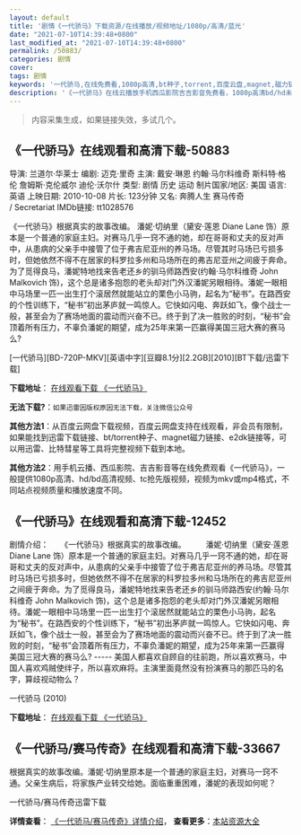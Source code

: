```yaml
---
layout: default
title: '剧情《一代骄马》下载资源/在线播放/视频地址/1080p/高清/蓝光'
date: "2021-07-10T14:39:48+0800"
last_modified_at: "2021-07-10T14:39:48+0800"
permalink: /50883/
categories: 剧情
cover:
tags: 剧情
keywords: '一代骄马,在线免费看,1080p高清,bt种子,torrent,百度云盘,magnet,磁力链,迅雷下载资源'
description: '《一代骄马》在线云播放手机西瓜影院吉吉影音免费看，1080p高清bd/hd未删减完整版和tc抢先枪版，mkv/mp4格式，附带bt/torrent种子、magnet/磁力链、百度云盘、网盘资源迅雷下载链接'
---
```


>内容采集生成，如果链接失效，多试几个。


## 《一代骄马》在线观看和高清下载-50883

导演: 兰道尔·华莱士 编剧: 迈克·里奇 主演: 戴安·琳恩 约翰·马尔科维奇 斯科特·格伦 詹姆斯·克伦威尔 迪伦·沃尔什 类型: 剧情 历史 运动 制片国家/地区: 美国 语言: 英语 上映日期: 2010-10-08 片长: 123分钟 又名: 奔腾人生 赛马传奇 / Secretariat IMDb链接: tt1028576

《一代骄马》根据真实的故事改编。 潘妮·切纳里（黛安·莲恩 Diane Lane 饰）原本是一个普通的家庭主妇。对赛马几乎一窍不通的她，却在哥哥和丈夫的反对声中，从患病的父亲手中接管了位于弗吉尼亚州的养马场。尽管其时马场已亏损多时，但她依然不得不在居家的科罗拉多州和马场所在的弗吉尼亚州之间疲于奔命。为了觅得良马，潘妮特地找来告老还乡的驯马师路西安(约翰·马尔科维奇 John Malkovich 饰)，这个总是诸多抱怨的老头却对门外汉潘妮另眼相待。潘妮一眼相中马场里一匹一出生打个滚居然就能站立的栗色小马驹，起名为“秘书”。在路西安的个性训练下，“秘书”初出茅庐就一鸣惊人。它快如闪电、奔跃如飞，像个战士一般，甚至会为了赛场地面的震动而兴奋不已。终于到了决一胜败的时刻，“秘书”会顶着所有压力，不辜负潘妮的期望，成为25年来第一匹赢得美国三冠大赛的赛马么?


[一代骄马][BD-720P-MKV][英语中字][豆瓣8.1分][2.2GB][2010][BT下载/迅雷下载]

**下载地址**： [在线观看下载 《一代骄马》](https://www.btdx8.com/torrent/secretariat_2010.html) 


**无法下载?**：`如果迅雷因版权原因无法下载，关注微信公众号 `

**其他方法1**：从百度云网盘下载视频，百度云网盘支持在线观看，非会员有限制，如果能找到迅雷下载链接、bt/torrent种子、magnet磁力链接、e2dk链接等，可以用迅雷、比特彗星等工具将完整视频下载到本地。

**其他方法2**：用手机云播、西瓜影院、吉吉影音等在线免费观看《一代骄马》，一般提供1080p高清、hd/bd高清视频、tc抢先版视频，视频为mkv或mp4格式，不同站点视频质量和播放速度不同。


## 《一代骄马》在线观看和高清下载-12452

剧情介绍：　　《一代骄马》根据真实的故事改编。  　　潘妮·切纳里（黛安·莲恩 Diane Lane 饰）原本是一个普通的家庭主妇。对赛马几乎一窍不通的她，却在哥哥和丈夫的反对声中，从患病的父亲手中接管了位于弗吉尼亚州的养马场。尽管其时马场已亏损多时，但她依然不得不在居家的科罗拉多州和马场所在的弗吉尼亚州之间疲于奔命。为了觅得良马，潘妮特地找来告老还乡的驯马师路西安(约翰·马尔科维奇 John Malkovich 饰)，这个总是诸多抱怨的老头却对门外汉潘妮另眼相待。潘妮一眼相中马场里一匹一出生打个滚居然就能站立的栗色小马驹，起名为“秘书”。在路西安的个性训练下，“秘书”初出茅庐就一鸣惊人。它快如闪电、奔跃如飞，像个战士一般，甚至会为了赛场地面的震动而兴奋不已。终于到了决一胜败的时刻，“秘书”会顶着所有压力，不辜负潘妮的期望，成为25年来第一匹赢得美国三冠大赛的赛马么? ----- 美国人都喜欢自顾自的往前跑，所以喜欢赛马，中国人喜欢鸡贼使绊子，所以喜欢麻将。主演里面竟然没有扮演赛马的那匹马的名字，算歧视动物么？


一代骄马 (2010)

**下载地址**： [在线观看下载 《一代骄马》](https://www.btbtdy.me/btdy/dy6912.html) 


## 《一代骄马/赛马传奇》在线观看和高清下载-33667

根据真实的故事改编。潘妮&middot;切纳里原本是一个普通的家庭主妇，对赛马一窍不通。父亲生病后，将家族产业转交给她。面临重重困难，潘妮的表现如何呢？


一代骄马/赛马传奇迅雷下载

**详情查看**： [《一代骄马/赛马传奇》详情介绍](/movie/33667/)， **查看更多**：[本站资源大全](/movie/t/all/)

